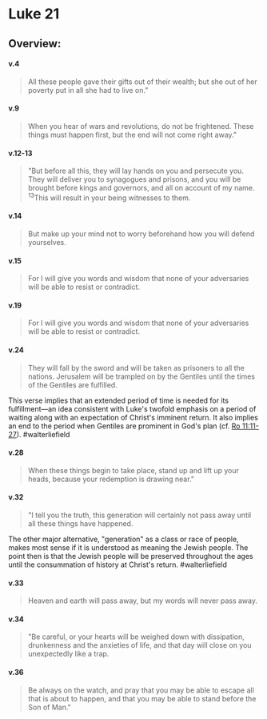 # Luke 21

## Overview:


#### v.4
>All these people gave their gifts out of their wealth; but she out of her poverty put in all she had to live on."

#### v.9
>When you hear of wars and revolutions, do not be frightened. These things must happen first, but the end will not come right away."

#### v.12-13
>"But before all this, they will lay hands on you and persecute you. They will deliver you to synagogues and prisons, and you will be brought before kings and governors, and all on account of my name. <sup>13</sup>This will result in your being witnesses to them.

#### v.14
>But make up your mind not to worry beforehand how you will defend yourselves.

#### v.15
>For I will give you words and wisdom that none of your adversaries will be able to resist or contradict.

#### v.19
>For I will give you words and wisdom that none of your adversaries will be able to resist or contradict.

#### v.24
>They will fall by the sword and will be taken as prisoners to all the nations. Jerusalem will be trampled on by the Gentiles until the times of the Gentiles are fulfilled.

This verse implies that an extended period of time is needed for its fulfillment—an idea consistent with Luke's twofold emphasis on a period of waiting along with an expectation of Christ's imminent return. It also implies an end to the period when Gentiles are prominent in God's plan (cf. [Ro 11:11-27](Romans11)).
#walterliefield 

#### v.28
>When these things begin to take place, stand up and lift up your heads, because your redemption is drawing near."

#### v.32
>"I tell you the truth, this generation will certainly not pass away until all these things have happened.

The other major alternative, "generation" as a class or race of people, makes most sense if it is understood as meaning the Jewish people. The point then is that the Jewish people will be preserved throughout the ages until the consummation of history at Christ's return.
#walterliefield 

#### v.33
>Heaven and earth will pass away, but my words will never pass away.

#### v.34
>"Be careful, or your hearts will be weighed down with dissipation, drunkenness and the anxieties of life, and that day will close on you unexpectedly like a trap.

#### v.36
>Be always on the watch, and pray that you may be able to escape all that is about to happen, and that you may be able to stand before the Son of Man."

